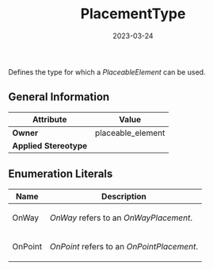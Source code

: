 ﻿---
title: PlacementType
toc: false
type: specs
date: "2023-03-24"
draft: false
specification: VEC
version: 2.0.2
documentType: "Recommendation"
elementType: Class
classes:
  - PlacementType
menu_name: vec-2.0.2
---
<p> Defines the type for which a <i>PlaceableElement</i> can be used.       </p>

## General Information

| Attribute               | Value |
|-------------------------|-------|
| **Owner**               | placeable_element |
| **Applied Stereotype**  |   |

## Enumeration Literals
| Name          | **Description** |
|---------------|-----------------|
| OnWay | <p> <i>OnWay </i>refers to an <i>OnWayPlacement</i>.      </p> |
| OnPoint | <p> <i>OnPoint</i> refers to an <i>OnPointPlacement</i>.      </p> |
